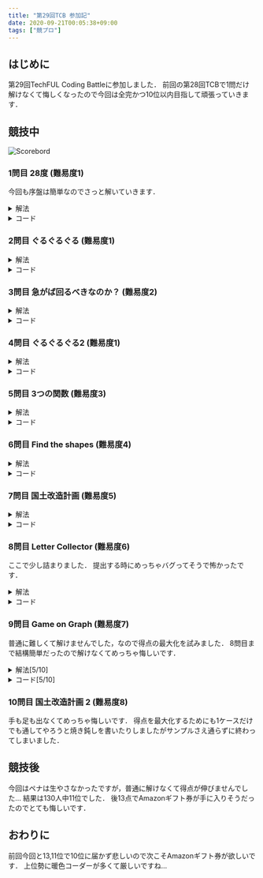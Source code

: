 ```yaml
---
title: "第29回TCB 参加記"
date: 2020-09-21T00:05:38+09:00
tags: ["競プロ"]
---
```

## はじめに

第29回TechFUL Coding Battleに参加しました．
前回の第28回TCBで1問だけ解けなくて悔しくなったので今回は全完かつ10位以内目指して頑張っていきます．

## 競技中

![Scorebord](scoreboard.jpg)

### 1問目 28度 (難易度1)

今回も序盤は簡単なのでさっと解いていきます．

<details><summary>解法</summary>

28より大きいか小さいかを判定し，差と共に出力します．

</details>

<details><summary>コード</summary>

|  ID  |  Verdict  |
| ---- | --------- |
| 1-10 | AC        |

``` cpp
#include <bits/stdc++.h>
using namespace std;
using i64 = long long;
#define endl "\n"

int main()
{
  i64 N;
  cin >> N;
  if (N < 28)
    cout << "Up" << 28 - N << endl;
  else
    cout << "Down" << N - 28 << endl;
  return 0;
}
```

</details>

### 2問目 ぐるぐるぐる (難易度1)

<details><summary>解法</summary>

Nを4で割った余りで場合分けします．

</details>

<details><summary>コード</summary>

|  ID  |  Verdict  |
| ---- | --------- |
| 1-10 | AC        |

``` cpp
#include <bits/stdc++.h>
using namespace std;
using i64 = long long;
#define endl "\n"

int main()
{
  i64 N;
  cin >> N;
  if (N % 4 == 0)
    cout << "front" << endl;
  else if (N % 4 == 1)
    cout << "right" << endl;
  else if (N % 4 == 2)
    cout << "back" << endl;
  else
    cout << "left" << endl;
  return 0;
}
```

</details>

### 3問目 急がば回るべきなのか？ (難易度2)

<details><summary>解法</summary>

友人宅に付くまでの時間を更新していきながら，それぞれの友人宅から会場までの時間の和を出して最小値を出力します．

</details>

<details><summary>コード</summary>

|  ID  |  Verdict  |
| ---- | --------- |
| 1-10 | AC        |

``` cpp
#include <bits/stdc++.h>
using namespace std;
using i64 = long long;
#define endl "\n"

int main()
{
  i64 N, F;
  cin >> N >> F;
  vector<i64> M(F), L(F);
  for (i64 i = 0; i < F; i++)
    cin >> M[i] >> L[i];
  i64 ans = N, sum = 0;
  for (i64 i = 0; i < F; i++)
  {
    sum += M[i];
    ans = min(ans, sum + L[i]);
  }
  cout << ans << endl;
  return 0;
}
```

</details>

### 4問目 ぐるぐるぐる2 (難易度1)

<details><summary>解法</summary>

奇数回の移動では左右，偶数回の移動では前後しか向けないのでそれを満たしているかを確認します．
向くべき方向にN回で到達出来ない場合が有るので注意します．

</details>

<details><summary>コード</summary>

|  ID  |  Verdict  |
| ---- | --------- |
| 1-10 | AC        |

``` cpp
#include <bits/stdc++.h>
using namespace std;
using i64 = long long;
#define endl "\n"

int main()
{
  i64 N;
  string S;
  cin >> N >> S;
  if ((S == "left" || S == "right") && N < 1)
  {
    cout << "No" << endl;
    return 0;
  }
  if (S == "back" && N < 2)
  {
    cout << "No" << endl;
    return 0;
  }
  if (N % 2 == 0 && (S == "front" || S == "back"))
  {
    cout << "Yes" << endl;
    return 0;
  }
  if (N % 2 == 1 && (S == "left" || S == "right"))
  {
    cout << "Yes" << endl;
    return 0;
  }
  cout << "No" << endl;
  return 0;
}
```

</details>

### 5問目 3つの関数 (難易度3)

<details><summary>解法</summary>

指示通りに計算します．

</details>

<details><summary>コード</summary>

|  ID  |  Verdict  |
| ---- | --------- |
| 1-10 | AC        |

``` cpp
#include <bits/stdc++.h>
using namespace std;
using i64 = long long;
#define endl "\n"

const i64 MOD = 1e9 + 7;

int main()
{
  i64 N, Q;
  string arith;
  cin >> N >> Q >> arith;
  for (i64 i = 0; i < Q; i++)
  {
    if (arith[i] == 'F')
      N = (N * 3) % MOD;
    else if (arith[i] == 'G')
      N = (N + 2) % MOD;
    else
      N = ((N * 3) % MOD + (N + 2) % MOD) % MOD;
  }
  cout << N << endl;
  return 0;
}
```

</details>

### 6問目 Find the shapes (難易度4)

<details><summary>解法</summary>

それぞれの点について次数が0の場合，点になる．
1の場合は，その辺の先の点の次数も1であれば線になる．
2の場合は，それぞれの辺の先の点の次数が2であり，その2点が接していれば三角形になる．
また，重複があるので線と三角形の数は最後に2,3で割る．

</details>

<details><summary>コード</summary>

|  ID  |  Verdict  |
| ---- | --------- |
| 1-10 | AC        |

``` cpp
#include <bits/stdc++.h>
using namespace std;
using i64 = long long;
#define endl "\n"

int main()
{
  i64 N, M;
  cin >> N >> M;
  vector<i64> edge[N];
  for (i64 i = 0; i < M; i++)
  {
    i64 a, b;
    cin >> a >> b;
    a--;
    b--;
    edge[a].push_back(b);
    edge[b].push_back(a);
  }
  i64 ansP = 0, ansL = 0, ansT = 0;
  for (i64 i = 0; i < N; i++)
  {
    if (edge[i].size() == 0)
      ansP++;
    if (edge[i].size() == 1 && edge[edge[i][0]].size() == 1)
      ansL++;
    if ((edge[i].size() == 2 && edge[edge[i][0]].size() == 2 && edge[edge[i][1]].size() == 2) && (edge[edge[i][0]][0] == edge[i][1] || edge[edge[i][0]][1] == edge[i][1]))
      ansT++;
  }
  cout << ansP << endl
       << ansL / 2 << endl
       << ansT / 3 << endl;
  return 0;
}
```

</details>

### 7問目 国土改造計画 (難易度5)

<details><summary>解法</summary>

$d_i-c_i<=0$の辺は全て追加し，その後クラスカル法で$d_i-c_i$の小さい順に追加するか検討していきます．

</details>

<details><summary>コード</summary>

|  ID  |  Verdict  |
| ---- | --------- |
| 1-10 | AC        |

``` cpp
#include <bits/stdc++.h>
using namespace std;
using i64 = long long;
#define endl "\n"

struct UnionFind
{
  vector<i64> data;
  UnionFind(i64 size) : data(size, -1) {}
  bool merge(i64 x, i64 y)
  {
    x = root(x);
    y = root(y);
    if (x != y)
    {
      if (data[y] < data[x])
        swap(x, y);
      data[x] += data[y];
      data[y] = x;
    }
    return x != y;
  }
  bool check(i64 x, i64 y)
  {
    return root(x) == root(y);
  }
  i64 root(i64 x)
  {
    return data[x] < 0 ? x : data[x] = root(data[x]);
  }
};

int main()
{
  i64 N, M;
  cin >> N >> M;
  vector<pair<i64, pair<i64, i64>>> edge;
  for (i64 i = 0; i < M; i++)
  {
    i64 a, b, c, d;
    cin >> a >> b >> c >> d;
    a--;
    b--;
    edge.push_back({c - d, {a, b}});
  }
  sort(edge.begin(), edge.end());
  UnionFind uf(N);
  i64 ans = 0;
  for (i64 i = 0; i < M; i++)
    if (edge[i].first <= 0 || !uf.check(edge[i].second.first, edge[i].second.second))
    {
      ans += edge[i].first;
      uf.merge(edge[i].second.first, edge[i].second.second);
    }
  cout << ans << endl;
  return 0;
}
```

</details>

### 8問目 Letter Collector (難易度6)

ここで少し詰まりました．
提出する時にめっちゃバグってそうで怖かったです．

<details><summary>解法</summary>

辞書順最小の訪問順を答える必要が有るのでedgeをそれぞれそれぞれソートしておきます．
その後，頂点Aを決めてそこから引数(現在居る頂点,現在のSの長さ)でメモ化再帰をします．

</details>

<details><summary>コード</summary>

|  ID  |  Verdict  |
| ---- | --------- |
| 1-10 | AC        |

``` cpp
#include <bits/stdc++.h>
using namespace std;
using i64 = long long;
#define endl "\n"

int main()
{
  i64 N, M, L;
  cin >> N >> M >> L;
  vector<i64> edge[N];
  for (i64 i = 0; i < M; i++)
  {
    i64 a, b;
    cin >> a >> b;
    a--;
    b--;
    edge[a].push_back(b);
    edge[b].push_back(a);
  }
  string X, T;
  cin >> X >> T;
  vector<vector<bool>> dp(N, vector<bool>(L + 1));
  vector<i64> ans(L);
  for (i64 i = 0; i < N; i++)
    sort(edge[i].begin(), edge[i].end());
  function<bool(i64, i64)> dfs = [&](i64 pos, i64 now) -> bool {
    ans[now] = pos;
    if (now == L)
    {
      for (i64 i = 0; i < L; i++)
        cout << ans[i] + 1 << endl;
      exit(0);
    }
    if (dp[pos][now])
      return dp[pos][now];
    if (X[pos] != T[now])
      return dp[pos][now] = true;
    for (i64 i : edge[pos])
      dfs(i, now + 1);
    return dp[pos][now] = true;
  };
  for (i64 i = 0; i < N; i++)
  {
    ans[0] = i;
    dfs(i, 0);
  }
  cout << "No" << endl;
  return 0;
}
```

</details>

### 9問目 Game on Graph (難易度7)

普通に難しくて解けませんでした，なので得点の最大化を試みました．
8問目まで結構簡単だったので解けなくてめっちゃ悔しいです．

<details><summary>解法[5/10]</summary>

取り敢えず分からないので，シュミレーションしてFulちゃんが$t=1$の時はTechちゃんが行ける点に辿りつけるか，それ以降は全点に辿り着けるならゲーム終了として，判定しました．

</details>

<details><summary>コード[5/10]</summary>

|  ID  |  Verdict  |
| ---- | --------- |
| 1-3  | AC        |
| 4    | WA        |
| 5    | AC        |
| 6-9  | WA        |
| 10   | AC        |

``` cpp
#include <bits/stdc++.h>
using namespace std;
using i64 = long long;
#define endl "\n"

const int timeLimit = 4000;

int main()
{
  chrono::system_clock::time_point start = chrono::system_clock::now();
  i64 N, M, T;
  cin >> N >> M >> T;
  vector<i64> U(M), V(M), A(T), B(T), C(T), D(T);
  for (i64 i = 0; i < M; i++)
  {
    cin >> U[i] >> V[i];
    U[i]--;
    V[i]--;
  }
  for (i64 i = 0; i < T; i++)
  {
    cin >> A[i] >> B[i] >> C[i] >> D[i];
    A[i]--;
    B[i]--;
    C[i]--;
    D[i]--;
  }
  vector<i64> edge1[N], edge2[N];
  for (i64 i = A[0]; i <= B[0]; i++)
  {
    edge1[U[i]].push_back(V[i]);
    edge1[V[i]].push_back(U[i]);
  }
  for (i64 i = C[0]; i <= D[0]; i++)
  {
    edge2[U[i]].push_back(V[i]);
    edge2[V[i]].push_back(U[i]);
  }
  vector<bool> vis1(N), vis2(N);
  queue<i64> que;
  vis1[0] = true;
  que.push(0);
  while (0 < que.size())
  {
    i64 p = que.front();
    que.pop();
    for (i64 i : edge1[p])
      if (!vis1[i])
      {
        vis1[i] = true;
        que.push(i);
      }
  }
  vis2[0] = true;
  que.push(0);
  while (0 < que.size())
  {
    i64 p = que.front();
    que.pop();
    for (i64 i : edge2[p])
      if (!vis2[i])
      {
        vis2[i] = true;
        que.push(i);
      }
  }
  bool f = vis2[N - 1];
  for (i64 i = 0; i < N; i++)
    if (vis1[i] && !vis2[i])
      f = false;
  if (f)
  {
    cout << 1 << endl;
    return 0;
  }
  i64 t = 2;
  while (t <= T && chrono::duration_cast<chrono::microseconds>(chrono::system_clock::now() - start).count() / 1000 < timeLimit)
  {
    vector<i64> edge[N];
    for (i64 i = C[t - 1]; i <= D[t - 1]; i++)
    {
      edge[U[i]].push_back(V[i]);
      edge[V[i]].push_back(U[i]);
    }
    vector<bool> vis(N);
    vis[0] = true;
    que.push(0);
    while (0 < que.size())
    {
      i64 p = que.front();
      que.pop();
      for (i64 i : edge[p])
        if (!vis[i])
        {
          vis[i] = true;
          que.push(i);
        }
    }
    if (vis[N - 1])
    {
      cout << t << endl;
      return 0;
    }
    t++;
  }
  cout << T + 1 << endl;
  return 0;
}
```

</details>

### 10問目 国土改造計画 2 (難易度8)

手も足も出なくてめっちゃ悔しいです．
得点を最大化するためにも1ケースだけでも通してやろうと焼き鈍しを書いたりしましたがサンプルさえ通らずに終わってしまいました．

## 競技後

今回はペナは生やさなかったですが，普通に解けなくて得点が伸びませんでした...
結果は130人中11位でした．
後13点でAmazonギフト券が手に入りそうだったのでとても悔しいです．

## おわりに

前回今回と13,11位で10位に届かず悲しいので次こそAmazonギフト券が欲しいです．
上位勢に暖色コーダーが多くて厳しいですね...
